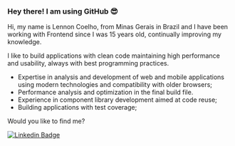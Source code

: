 ### Hey there! I am using GitHub 😎

Hi, my name is Lennon Coelho, from Minas Gerais in Brazil and I have been working with Frontend since I was 15 years old, continually improving my knowledge.

I like to build applications with clean code maintaining high performance and usability, always with best programming practices.

- Expertise in analysis and development of web and mobile applications using modern technologies and compatibility with older browsers;
- Performance analysis and optimization in the final build file.
- Experience in component library development aimed at code reuse;
- Building applications with test coverage;

Would you like to find me?

[![Linkedin Badge](https://img.shields.io/badge/-LinkedIn-blue?style=flat-square&logo=Linkedin&logoColor=white&link=https://www.linkedin.com/in/lennoncoelho)](https://www.linkedin.com/in/lennoncoelho)

